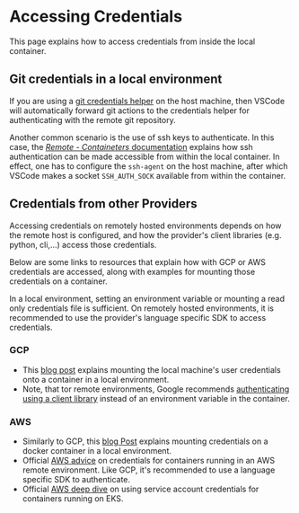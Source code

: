 # Accessing Credentials

This page explains how to access credentials from inside the local container.

## Git credentials in a local environment

If you are using a [git credentials helper](https://git-scm.com/docs/gitcredentials) on the host machine, then VSCode will automatically forward git actions to the credentials helper for authenticating with the remote git repository.

Another common scenario is the use of ssh keys to authenticate. In this case, the [_Remote - Containeters_ documentation](https://code.visualstudio.com/docs/remote/containers#_using-ssh-keys) explains how ssh authentication can be made accessible from within the local container. In effect, one has to configure the `ssh-agent` on the host machine, after which VSCode makes a socket `SSH_AUTH_SOCK`  available from within the container.

## Credentials from other Providers

Accessing credentials on remotely hosted environments depends on how the remote host is configured, and how the provider's client libraries (e.g. python, cli,...) access those credentials.

Below are some links to resources that explain how with GCP or AWS credentials are accessed, along with examples for mounting those credentials on a container.

In a local environment, setting an environment variable or mounting a read only credentials file is sufficient. On remotely hosted environments, it is recommended to use the provider's language specific SDK to access credentials.

### GCP

* This [blog post](https://medium.com/google-cloud/use-google-cloud-user-credentials-when-testing-containers-locally-acb57cd4e4da) explains mounting the local machine's user credentials onto a container in a local environment.
* Note, that tor remote environments, Google recommends [authenticating using a client library](https://cloud.google.com/run/docs/securing/service-identity#per-service-identity) instead of an environment variable in the container.

### AWS

* Similarly to GCP, this [blog Post](https://prabhatsharma.in/blog/VSCode-dev-container-aws-credentials/) explains mounting credentials on a docker container in a local environment.
* Official [AWS advice](https://docs.aws.amazon.com/sdkref/latest/guide/feature-container-credentials.html) on credentials for containers running in an AWS remote environment. Like GCP, it's recommended to use a language specific
SDK to authenticate.
* Official [AWS deep dive](https://aws.amazon.com/blogs/containers/diving-into-iam-roles-for-service-accounts/) on using service account credentials for containers running on EKS.
